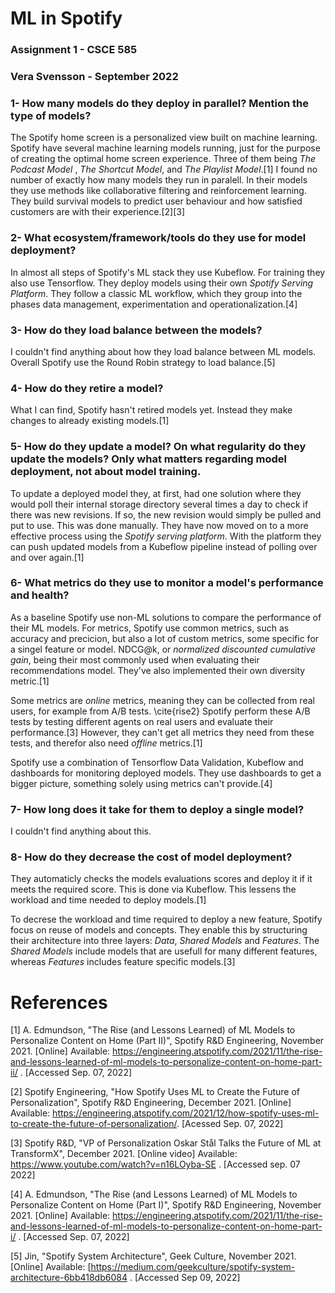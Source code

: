 # ML in Spotify
### Assignment 1 - CSCE 585
### Vera Svensson - September 2022

### 1- How many models do they deploy in parallel? Mention the type of models?
The Spotify home screen is a personalized view built on machine learning. Spotify have several machine learning models running, just for the purpose of creating the optimal home screen experience. Three of them being *The Podcast Model* , *The Shortcut Model*, and *The Playlist Model*.[1] I found no number of exactly how many models they run in paralell. In their models they use methods like collaborative filtering and reinforcement learning. They build survival models to predict user behaviour and how satisfied customers are with their experience.[2][3]

### 2- What ecosystem/framework/tools do they use for model deployment?
In almost all steps of Spotify's ML stack they use Kubeflow. For training they also use Tensorflow. They deploy models using their own *Spotify Serving Platform*. They follow a classic ML workflow, which they group into the phases data management, experimentation and operationalization.[4]

### 3- How do they load balance between the models?
I couldn't find anything about how they load balance between ML models. Overall Spotify use the Round Robin strategy to load balance.[5]

### 4- How do they retire a model?
What I can find, Spotify hasn't retired models yet. Instead they make changes to already existing models.[1]

### 5- How do they update a model? On what regularity do they update the models? Only what matters regarding model deployment, not about model training.
To update a deployed model they, at first, had one solution where they would poll their internal storage directory several times a day to check if there was new revisions. If so, the new revision would simply be pulled and put to use. This was done manually. They have now moved on to a more effective process using the *Spotify serving platform*. With the platform they can push updated models from a Kubeflow pipeline instead of polling over and over again.[1]

### 6- What metrics do they use to monitor a model's performance and health?
As a baseline Spotify use non-ML solutions to compare the performance of their ML models. For metrics, Spotify use common metrics, such as accuracy and precicion, but also a lot of custom metrics, some specific for a singel feature or model. NDCG@k, or *normalized discounted cumulative gain*, being their most commonly used when evaluating their recommendations model. They've also implemented their own diversity metric.[1]

Some metrics are *online* metrics, meaning they can be collected from real users, for example from A/B tests. \cite{rise2} Spotify perform these A/B tests by testing different agents on real users and evaluate their performance.[3] However, they can't get all metrics they need from these tests, and therefor also need *offline* metrics.[1]

Spotify use a combination of Tensorflow Data Validation, Kubeflow and dashboards for monitoring deployed models. They use dashboards to get a bigger picture, something solely using metrics can't provide.[4]

### 7- How long does it take for them to deploy a single model?
I couldn't find anything about this.

### 8- How do they decrease the cost of model deployment?
They automaticly checks the models evaluations scores and deploy it if it meets the required score. This is done via Kubeflow. This lessens the workload and time needed to deploy models.[1]

To decrese the workload and time required to deploy a new feature, Spotify focus on reuse of models and concepts. They enable this by structuring their architecture into three layers: *Data*, *Shared Models* and *Features*. The *Shared Models* include models that are usefull for many different features, whereas *Features* includes feature specific models.[3]

# References

[1] A. Edmundson, "The Rise (and Lessons Learned) of ML Models to Personalize Content on Home (Part II)", Spotify R&D Engineering, November 2021. [Online] Available: https://engineering.atspotify.com/2021/11/the-rise-and-lessons-learned-of-ml-models-to-personalize-content-on-home-part-ii/ . [Accessed Sep. 07, 2022]

[2] Spotify Engineering, "How Spotify Uses ML to Create the Future of Personalization", Spotify R&D Engineering, December 2021. [Online] Available: https://engineering.atspotify.com/2021/12/how-spotify-uses-ml-to-create-the-future-of-personalization/. [Acessed Sep. 07, 2022]

[3] Spotify R&D, "VP of Personalization Oskar Stål Talks the Future of ML at TransformX", December 2021. [Online video] Available: https://www.youtube.com/watch?v=n16LOyba-SE . [Accessed sep. 07 2022]

[4] A. Edmundson, "The Rise (and Lessons Learned) of ML Models to Personalize Content on Home (Part I)", Spotify R&D Engineering, November 2021. [Online] Available: https://engineering.atspotify.com/2021/11/the-rise-and-lessons-learned-of-ml-models-to-personalize-content-on-home-part-i/ . [Accessed Sep. 07, 2022]

[5] Jin, "Spotify System Architecture", Geek Culture, November 2021. [Online] Available: [https://medium.com/geekculture/spotify-system-architecture-6bb418db6084 . [Accessed Sep 09, 2022]
